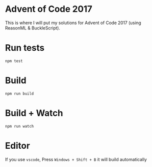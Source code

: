 # Advent of Code 2017

This is where I will put my solutions for Advent of Code 2017 (using ReasonML & BuckleScript).

# Run tests

```
npm test
```

# Build

```
npm run build
```

# Build + Watch

```
npm run watch
```

# Editor
If you use `vscode`, Press `Windows + Shift + B` it will build automatically
